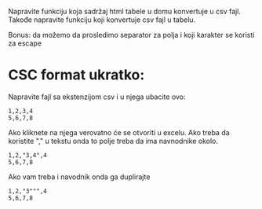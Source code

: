Napravite funkciju koja sadržaj html tabele u domu konvertuje u csv fajl.
Takođe napravite funkciju koji konvertuje csv fajl u tabelu.

Bonus: da možemo da prosledimo separator za polja i koji karakter se koristi za escape



# CSC format ukratko:


Napravite fajl sa ekstenzijom csv i u njega ubacite ovo:
```
1,2,3,4
5,6,7,8
```
Ako kliknete na njega verovatno će se otvoriti u excelu.
Ako treba da koristite "," u tekstu onda to polje treba da ima navnodnike okolo.

```
1,2,"3,4",4
5,6,7,8
``` 

Ako vam treba i navodnik onda ga duplirajte

```
1,2,"3""",4
5,6,7,8
```
